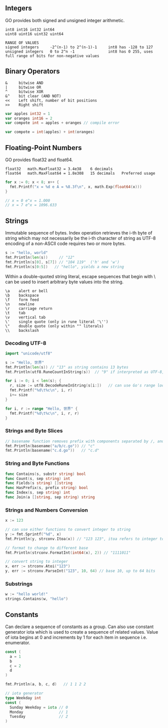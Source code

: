 ## Integers
GO provides both signed and unsigned integer arithmetic.
```
int8 int16 int32 int64
uint8 uint16 uint32 uint64

RANGE OF VALUES
signed integers     -2^(n-1) to 2^(n-1)-1     int8 has -128 to 127
unsigned integers   0 to 2^n -1               int8 has 0 255, uses full range of bits for non-negative values 
```

## Binary Operators
```
&     bitwise AND
|     bitwise OR
^     bitwise XOR
&^    bit clear (AND NOT)
<<    Left shift, number of bit positions
>>    Right shift
```
```GO
var apples int32 = 1
var oranges int16 = 2
var compote int = apples + oranges // compile error

var compote = int(apples) + int(oranges)
```

## Floating-Point Numbers
GO provides float32 and float64.
```
float32   math.MaxFloat32 = 3.4e38    6 decimals
float64   math.MaxFloat64 = 1.8e308   15 decimals   Preferred usage
```
```GO
for x := 0; x < 8; x++ {
  fmt.Printf("x = %d e A = %8.3f\n", x, math.Exp(float64(x)))
}

// x = 0 e^x = 1.000
// x = 7 e^x = 1096.633
```

## Strings
Immutable sequence of bytes. Index operation retrieves the i-th byte of string which may not necessarily be the i-th character of string as UTF-8 encoding of a non-ASCII code requires two or more bytes. 
```GO
s := "hello, world"
fmt.Println(len(s))     // "12"
fmt.Println(s[0], s[7]) // "104 119"  ('h' and 'w')
fmt.Println(s[0:5])   // "hello", yields a new string
```

Within a double-quoted string literal, escape sequences that begin with \ can be used to insert arbitrary byte values into the string.
```
\a    alert or bell
\b    backspace
\f    form feed
\n    newline
\r    carriage return
\t    tab
\v    vertical tab
\'    single quote (only in rune literal '\'')
\"    double quote (only within "" literals)
\\    backslash
```

### Decoding UTF-8
```go
import "unicode/utf8"

s := "Hello, 世界"
fmt.Println(len(s)) // "13" as string contains 13 bytes
fmt.Println(utf8.RuneCountInString(s))  // "9" if interpreted as UTF-8, encodes 9 points/runes

for i := 0; i < len(s); {
  r, size := utf8.DecodeRuneInString(s[i:])   // can use Go's range loop which performs UTF-8 decoding implicitly
  fmt.Printf("%d\t%c\n", i, r)
  i+= size
}

for i, r := range "Hello, 世界" {
  fmt.Printf("%d\t%c\n", i, r, r)
}
```

### Strings and Byte Slices
```go
// basename function removes prefix with components separated by /, and suffix that looks like file type
fmt.Println(basename("a/b/c.go")) // "c"
fmt.Println(basename("c.d.go"))   // "c.d"
```

### String and Byte Functions
```go
func Contains(s, substr string) bool
func Count(s, sep string) int
func Fields(s string) []string
func HasPrefix(s, prefix string) bool
func Index(s, sep string) int
func Join(a []string, sep string) string
```

### Strings and Numbers Conversion
```go
x := 123

// can use either functions to convert integer to string
y := fmt.Sprintf("%d", x)
fmt.Println(y, strconv.Itoa(x)) // "123 123", itoa refers to integer to ASCII

// format to change to different base
fmt.Println(strconv.FormatInt(int64(x), 2)) // "1111011"

// convert string to integer
x, err := strconv.Atoi("123")
y, err := strconv.ParseInt("123", 10, 64) // base 10, up to 64 bits
```

### Substrings
```go
w := "hello world!"
strings.Contains(w, "hello")
```

## Constants
Can declare a sequence of constants as a group. Can also use constant generator iota which is used to create a sequence of related values. Value of iota begins at 0 and increments by 1 for each item in sequence i.e. enumerator.

```go
const (
  a = 1
  b
  c = 2
  d
)

fmt.Println(a, b, c, d)   // 1 1 2 2 

// iota generator
type Weekday int
const (
  Sunday Weekday = iota // 0
  Monday                // 1
  Tuesday               // 2
)
```
